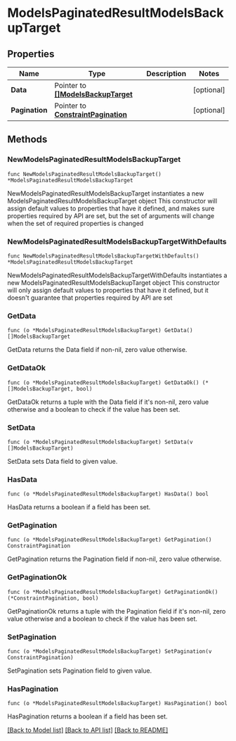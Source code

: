 # ModelsPaginatedResultModelsBackupTarget

## Properties

Name | Type | Description | Notes
------------ | ------------- | ------------- | -------------
**Data** | Pointer to [**[]ModelsBackupTarget**](ModelsBackupTarget.md) |  | [optional] 
**Pagination** | Pointer to [**ConstraintPagination**](ConstraintPagination.md) |  | [optional] 

## Methods

### NewModelsPaginatedResultModelsBackupTarget

`func NewModelsPaginatedResultModelsBackupTarget() *ModelsPaginatedResultModelsBackupTarget`

NewModelsPaginatedResultModelsBackupTarget instantiates a new ModelsPaginatedResultModelsBackupTarget object
This constructor will assign default values to properties that have it defined,
and makes sure properties required by API are set, but the set of arguments
will change when the set of required properties is changed

### NewModelsPaginatedResultModelsBackupTargetWithDefaults

`func NewModelsPaginatedResultModelsBackupTargetWithDefaults() *ModelsPaginatedResultModelsBackupTarget`

NewModelsPaginatedResultModelsBackupTargetWithDefaults instantiates a new ModelsPaginatedResultModelsBackupTarget object
This constructor will only assign default values to properties that have it defined,
but it doesn't guarantee that properties required by API are set

### GetData

`func (o *ModelsPaginatedResultModelsBackupTarget) GetData() []ModelsBackupTarget`

GetData returns the Data field if non-nil, zero value otherwise.

### GetDataOk

`func (o *ModelsPaginatedResultModelsBackupTarget) GetDataOk() (*[]ModelsBackupTarget, bool)`

GetDataOk returns a tuple with the Data field if it's non-nil, zero value otherwise
and a boolean to check if the value has been set.

### SetData

`func (o *ModelsPaginatedResultModelsBackupTarget) SetData(v []ModelsBackupTarget)`

SetData sets Data field to given value.

### HasData

`func (o *ModelsPaginatedResultModelsBackupTarget) HasData() bool`

HasData returns a boolean if a field has been set.

### GetPagination

`func (o *ModelsPaginatedResultModelsBackupTarget) GetPagination() ConstraintPagination`

GetPagination returns the Pagination field if non-nil, zero value otherwise.

### GetPaginationOk

`func (o *ModelsPaginatedResultModelsBackupTarget) GetPaginationOk() (*ConstraintPagination, bool)`

GetPaginationOk returns a tuple with the Pagination field if it's non-nil, zero value otherwise
and a boolean to check if the value has been set.

### SetPagination

`func (o *ModelsPaginatedResultModelsBackupTarget) SetPagination(v ConstraintPagination)`

SetPagination sets Pagination field to given value.

### HasPagination

`func (o *ModelsPaginatedResultModelsBackupTarget) HasPagination() bool`

HasPagination returns a boolean if a field has been set.


[[Back to Model list]](../README.md#documentation-for-models) [[Back to API list]](../README.md#documentation-for-api-endpoints) [[Back to README]](../README.md)


